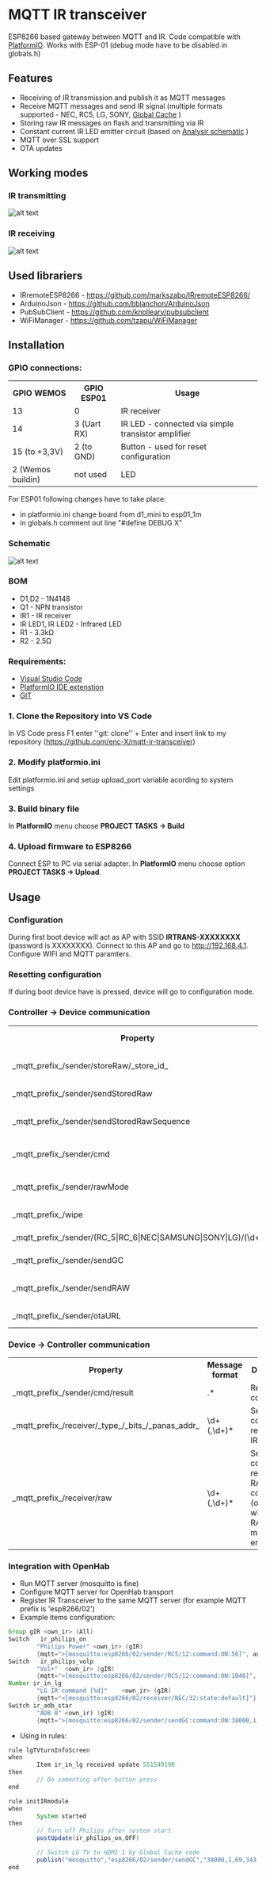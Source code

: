 # MQTT IR transceiver

ESP8266 based gateway between MQTT and IR. Code compatible with [PlatformIO](http://platformio.org/). Works with ESP-01 (debug mode have to be disabled in globals.h)

## Features

* Receiving of IR transmission and publish it as MQTT messages
* Receive MQTT messages and send IR signal (multiple formats supported - NEC, RC5, LG, SONY, [Global Cache](https://irdb.globalcache.com/Home/Database) )
* Storing raw IR messages on flash and transmitting via IR  
* Constant current IR LED emitter circuit (based on [Analysir schematic](https://www.analysir.com/blog/2013/11/22/constant-current-infrared-led-circuit/) )
* MQTT over SSL support
* OTA updates

## Working modes

### IR transmitting

![alt text](docs/ir-mode-sender.png "IR transmitting mode")

### IR receiving

![alt text](docs/ir-mode-receiver.png "IR receiving mode")

## Used librariers

* IRremoteESP8266 - https://github.com/markszabo/IRremoteESP8266/
* ArduinoJson - https://github.com/bblanchon/ArduinoJson
* PubSubClient - https://github.com/knolleary/pubsubclient
* WiFiManager - https://github.com/tzapu/WiFiManager

## Installation

### GPIO connections:
<table>
  <tr>
  <th>GPIO WEMOS</th>
  <th>GPIO ESP01</th>
  <th>Usage</th>
  </tr>
  <tr>
  <td>13</td>
  <td>0</td>
  <td>IR receiver</td>
  </tr>
  <tr>
  <td>14</td>
  <td>3 (Uart RX)</td>
  <td>IR LED - connected via simple transistor amplifier</td>
  </tr>
  <tr>
  <td>15 (to +3,3V)</td>
  <td>2 (to GND)</td>
  <td>Button - used for reset configuration</td>
  </tr>
  <tr>
  <td>2 (Wemos buildin)</td>
  <td>not used</td>
  <td>LED</td>
  </tr>
</table>

For ESP01 following changes have to take place:
* in platformio.ini change board from d1_mini to esp01_1m
* in globals.h comment out line "#define DEBUG X"

### Schematic
![alt text](docs/ir-transceiver_schematic.png "Basic schematic")

### BOM

* D1,D2 - 1N4148
* Q1 - NPN transistor
* IR1 - IR receiver
* IR LED1, IR LED2 - Infrared LED
* R1 - 3.3kΩ
* R2 - 2.5Ω

### Requirements:

* [Visual Studio Code](https://code.visualstudio.com/)
* [PlatformIO IDE extenstion](https://docs.platformio.org/en/latest/ide/vscode.html)
* [GIT](https://git-scm.com/downloads)

### 1. Clone the Repository into VS Code

In VS Code press F1 enter ''git: clone'' + Enter and insert link to my repository (https://github.com/enc-X/mqtt-ir-transceiver)

### 2. Modify platformio.ini

Edit platformio.ini and setup upload_port variable acording to system settings

### 3. Build binary file

In **PlatformIO** menu choose **PROJECT TASKS -> Build**

### 4. Upload firmware to ESP8266

Connect ESP to PC via serial adapter. In **PlatformIO** menu choose option **PROJECT TASKS -> Upload**. 

## Usage

### Configuration

During first boot device will act as AP with SSID **IRTRANS-XXXXXXXX** (password is XXXXXXXX). Connect to this AP and go to http://192.168.4.1. Configure WIFI and MQTT paramters.

### Resetting configuration

If during boot device have is pressed, device will go to configuration mode.

### Controller → Device communication
<table>
  <tr>
    <th>Property</th>
    <th>Message format</th>
    <th>Description</th>
    <th>Example</th>
  </tr>
  <tr>
    <td>_mqtt_prefix_/sender/storeRaw/_store_id_</td>
    <td>\d+(,\d+)</td>
    <td>store raw codes sequence in slot no. _store_id_, last number is frequency in kHz</td>
    <td>Topic: "_mqtt_prefix_/sender/storeRaw/10" <br/> Message: "11,43,54,65,32" <br/> 32 - is frequency in kHz</td>
  </tr>
  <tr>
    <td>_mqtt_prefix_/sender/sendStoredRaw</td>
    <td>\d+</td>
    <td>Transmit via IR RAW code from provided slot</td>
    <td>Topic: "_mqtt_prefix_/sender/sendStoredRaw" <br/> Message: "1"</td>
  </tr>
  <tr>
    <td>_mqtt_prefix_/sender/sendStoredRawSequence</td>
    <td>\d+(,\d+)*</td>
    <td>Transmit via IR sequence of RAW codes from provided slots</td>
    <td>Topic: "_mqtt_prefix_/sender/sendStoredRawSequence" <br/> Message: "1,2,3"</td>
  </tr>
  <tr>
    <td>_mqtt_prefix_/sender/cmd</td>
    <td>(ls|sysinfo)</td>
    <td>Execute on device command, replay in topic _mqtt_prefix_/sender/cmd/result</td>
    <td>Topic: "_mqtt_prefix_/sender/cmd"<br/> Message: "sysinfo"</td>
  </tr>
  <tr>
    <td>_mqtt_prefix_/sender/rawMode</td>
    <td>(1|ON|true|.*)</td>
    <td>Turn on/off reporting to controller received by device IR raw codes</td>
    <td>Topic: "_mqtt_prefix_/sender/rawMode"<br/>Message: "1"</td>
  </tr>
  <tr>
    <td>_mqtt_prefix_/wipe</td>
    <td>.*</td>
    <td>Wipe configuration for next boot</td>
    <td>Topic: "_mqtt_prefix_/wipe"<br/>Message: "1"</td>
  </tr>
  <tr>    
    <td>_mqtt_prefix_/sender/(RC_5|RC_6|NEC|SAMSUNG|SONY|LG)/(\d+)</td>
    <td>\d+</td>
    <td>Send IR signal based on type</td>
    <td>Topic: "esp8266/02sender/RC_5/12"<br/>Message: "3294"</td>
  </tr>
  <tr>  
    <td>_mqtt_prefix_/sender/sendGC</td>
    <td>\d+(,\d+)</td>
    <td>Send Global Cache code</td>
    <td>Topic: "_mqtt_prefix_/sender/sendGC" <br/> Message: "32000,43,54,65,32,...."</td>
  </tr>
  <tr>  
    <td>_mqtt_prefix_/sender/sendRAW</td>
    <td>\d+(,\d+)</td>
    <td>Send RAW code with given frequency</td>
    <td>Topic: "_mqtt_prefix_/sender/sendRAW" <br/> Message: "9000,4550,550,600,600,600,...,32" <br/>32 is frequency in kHz</td>
  </tr>
  <tr>
    <td>_mqtt_prefix_/sender/otaURL</td>
    <td>.*</td>
    <td>Update via HTTP from URL</td>
    <td>Topic: "_mqtt_prefix_/sender/otaURL"<br/>Message: "http://ota.server/firmware.bin"</td>
  </tr>
</table>

### Device → Controller communication

<table>
  <tr>
    <th>Property</th>
    <th>Message format</th>
    <th>Direction</th>
    <th>Example</th>
  </tr>
    <tr>
    <td>_mqtt_prefix_/sender/cmd/result</td>
    <td>.*</td>
    <td>Result of command</td>
    <td></td>
  </tr>
  <tr>
    <td>_mqtt_prefix_/receiver/_type_/_bits_/_panas_addr_</td>
    <td>\d+(,\d+)*</td>
    <td>Send to controller received IR code</td>
    <td>Topic: "_mqtt_prefix_/receiver/RC_5/12"<br/>Message: "3294"</td>
  </tr>
  <tr>
    <td>_mqtt_prefix_/receiver/raw</td>
    <td>\d+(,\d+)*</td>
    <td>Send to controller received RAW IR code (only when RAW mode is enabled)</td>
    <td>Topic: "_mqtt_prefix_/receiver/raw"<br/>Message: "9000,4550,550,600,600,600,..."</td>
  </tr>
</table>

### Integration with OpenHab

* Run MQTT server (mosquitto is fine)
* Configure MQTT server for OpenHab transport
* Register IR Transceiver to the same MQTT server (for example MQTT prefix is 'esp8266/02')
* Example items configuration:
```java
Group gIR <own_ir> (All)
Switch   ir_philips_on
        "Philips Power" <own_ir> (gIR)
        {mqtt=">[mosquitto:esp8266/02/sender/RC5/12:command:ON:56]", autoupdate="false"}
Switch   ir_philips_volp
        "Vol+"  <own_ir> (gIR)
        {mqtt=">[mosquitto:esp8266/02/sender/RC5/12:command:ON:1040]", autoupdate="false"}
Number ir_in_lg
        "LG IR command [%d]"    <own_ir> (gIR)
        {mqtt="<[mosquitto:esp8266/02/receiver/NEC/32:state:default]"}
Switch ir_adb_star
        "ADB 0" <own_ir) (gIR)
        {mqtt=">[mosquitto:esp8266/02/sender/sendGC:command:ON:38000,1,37,8,34,8,75,8,44,8,106,8,50,8,50,8,39,8,81,8,525,8,34,8,60,8,29,8,44,8,44,8,44,8,29,8,29,8,3058,8,34,8,75,8,44,8,106,8,50,8,50,8,39,8,81,8,525,8,34,8,101,8,70,8,44,8,44,8,44,8,29,8,29,8,3058]", autoupdate="false"}
```
* Using in rules:
```java
rule lgTVturnInfoScreen
when
        Item ir_in_lg received update 551549190
then
        // Do somenting after button press
end

rule initIRmodule
when
        System started
then
        // Turn off Philips after system start
        postUpdate(ir_philips_on,OFF)

        // Switch LG TV to HDMI 1 by Global Cache code
        publish("mosquitto","esp8266/02/sender/sendGC","38000,1,69,343,172,21,22,21,22,21,65,21,22,21,22,21,22,21,22,21,22,21,65,21,65,21,22,21,65,21,65,21,65,21,65,21,65,21,22,21,65,21,65,21,65,21,22,21,22,21,65,21,65,21,65,21,22,21,22,21,22,21,65,21,65,21,22,21,22,21,1673,343,86,21,3732")
end
```
